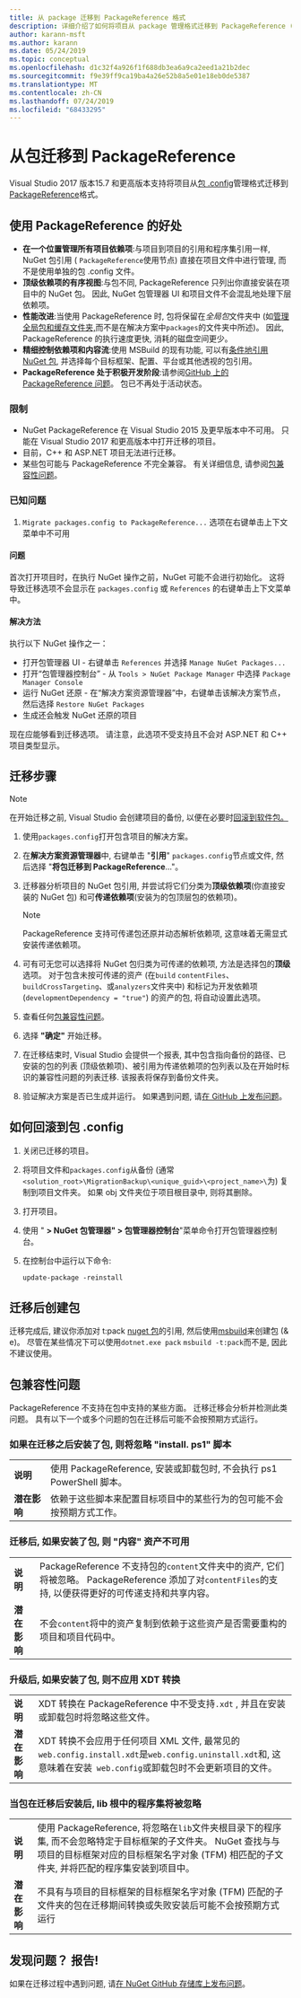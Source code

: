 ```yaml
---
title: 从 package 迁移到 PackageReference 格式
description: 详细介绍了如何将项目从 package 管理格式迁移到 PackageReference (如 NuGet 4.0 + 和 VS2017 和 .NET Core 2.0 所支持)
author: karann-msft
ms.author: karann
ms.date: 05/24/2019
ms.topic: conceptual
ms.openlocfilehash: d1c32f4a926f1f688db3ea6a9ca2eed1a21b2dec
ms.sourcegitcommit: f9e39ff9ca19ba4a26e52b8a5e01e18eb0de5387
ms.translationtype: MT
ms.contentlocale: zh-CN
ms.lasthandoff: 07/24/2019
ms.locfileid: "68433295"
---
```

# <a name="migrate-from-packagesconfig-to-packagereference"></a>从包迁移到 PackageReference

Visual Studio 2017 版本15.7 和更高版本支持将项目从[包 .config](./packages-config.md)管理格式迁移到[PackageReference](../consume-packages/Package-References-in-Project-Files.md)格式。

## <a name="benefits-of-using-packagereference"></a>使用 PackageReference 的好处

* **在一个位置管理所有项目依赖项**:与项目到项目的引用和程序集引用一样, NuGet 包引用 ( `PackageReference`使用节点) 直接在项目文件中进行管理, 而不是使用单独的包 .config 文件。
* **顶级依赖项的有序视图**:与包不同, PackageReference 只列出你直接安装在项目中的 NuGet 包。 因此, NuGet 包管理器 UI 和项目文件不会混乱地处理下层依赖项。
* **性能改进**:当使用 PackageReference 时, 包将保留在*全局包*文件夹中 (如[管理全局包和缓存文件夹,](../consume-packages/managing-the-global-packages-and-cache-folders.md)而不是在解决方案中`packages`的文件夹中所述)。 因此, PackageReference 的执行速度更快, 消耗的磁盘空间更少。
* **精细控制依赖项和内容流**:使用 MSBuild 的现有功能, 可以有[条件地引用 NuGet 包](../consume-packages/Package-References-in-Project-Files.md#adding-a-packagereference-condition), 并选择每个目标框架、配置、平台或其他透视的包引用。
* **PackageReference 处于积极开发阶段**:请参阅[GitHub 上的 PackageReference 问题](https://aka.ms/nuget-pr-improvements)。 包已不再处于活动状态。

### <a name="limitations"></a>限制

* NuGet PackageReference 在 Visual Studio 2015 及更早版本中不可用。 只能在 Visual Studio 2017 和更高版本中打开迁移的项目。
* 目前，C++ 和 ASP.NET 项目无法进行迁移。
* 某些包可能与 PackageReference 不完全兼容。 有关详细信息, 请参阅[包兼容性问题](#package-compatibility-issues)。

### <a name="known-issues"></a>已知问题

1. `Migrate packages.config to PackageReference...` 选项在右键单击上下文菜单中不可用 

#### <a name="issue"></a>问题 
 
首次打开项目时，在执行 NuGet 操作之前，NuGet 可能不会进行初始化。 这将导致迁移选项不会显示在 `packages.config` 或 `References` 的右键单击上下文菜单中。 

#### <a name="workaround"></a>解决方法 

执行以下 NuGet 操作之一： 
* 打开包管理器 UI - 右键单击 `References` 并选择 `Manage NuGet Packages...` 
* 打开“包管理器控制台” - 从 `Tools > NuGet Package Manager` 中选择 `Package Manager Console` 
* 运行 NuGet 还原 - 在“解决方案资源管理器”中，右键单击该解决方案节点，然后选择 `Restore NuGet Packages` 
* 生成还会触发 NuGet 还原的项目 

现在应能够看到迁移选项。 请注意，此选项不受支持且不会对 ASP.NET 和 C++ 项目类型显示。 

## <a name="migration-steps"></a>迁移步骤

> [!Note]
> 在开始迁移之前, Visual Studio 会创建项目的备份, 以便在必要时[回滚到软件包。](#how-to-roll-back-to-packagesconfig)

1. 使用`packages.config`打开包含项目的解决方案。

1. 在**解决方案资源管理器**中, 右键单击 "**引用**" `packages.config`节点或文件, 然后选择 "**将包迁移到 PackageReference**..."。

1. 迁移器分析项目的 NuGet 包引用, 并尝试将它们分类为**顶级依赖项**(你直接安装的 NuGet 包) 和可**传递依赖项**(安装为的包顶层包的依赖项)。

   > [!Note]
   > PackageReference 支持可传递包还原并动态解析依赖项, 这意味着无需显式安装传递依赖项。

1. 可有可无您可以选择将 NuGet 包归类为可传递的依赖项, 方法是选择包的**顶级**选项。 对于包含未按可传递的资产 (在`build` `contentFiles`、 `buildCrossTargeting`、或`analyzers`文件夹中) 和标记为开发依赖项 (`developmentDependency = "true"`) 的资产的包, 将自动设置此选项。

1. 查看任何[包兼容性问题](#package-compatibility-issues)。

1. 选择 **"确定"** 开始迁移。

1. 在迁移结束时, Visual Studio 会提供一个报表, 其中包含指向备份的路径、已安装的包的列表 (顶级依赖项)、被引用为传递依赖项的包列表以及在开始时标识的兼容性问题的列表迁移. 该报表将保存到备份文件夹。

1. 验证解决方案是否已生成并运行。 如果遇到问题, 请[在 GitHub 上发布问题](https://github.com/NuGet/Home/issues/)。

## <a name="how-to-roll-back-to-packagesconfig"></a>如何回滚到包 .config

1. 关闭已迁移的项目。

1. 将项目文件和`packages.config`从备份 (通常`<solution_root>\MigrationBackup\<unique_guid>\<project_name>\`为) 复制到项目文件夹。 如果 obj 文件夹位于项目根目录中, 则将其删除。

1. 打开项目。

1. 使用 " **> NuGet 包管理器" > 包管理器控制台**"菜单命令打开包管理器控制台。

1. 在控制台中运行以下命令:

   ```ps
   update-package -reinstall
   ```

## <a name="create-a-package-after-migration"></a>迁移后创建包

迁移完成后, 建议你添加对 t:pack [nuget 包](https://www.nuget.org/packages/nuget.build.tasks.pack)的引用, 然后使用[msbuild](../reference/msbuild-targets.md#pack-target)来创建包 (& e)。 尽管在某些情况下可以使用`dotnet.exe pack` `msbuild -t:pack`而不是, 因此不建议使用。

## <a name="package-compatibility-issues"></a>包兼容性问题

PackageReference 不支持在包中支持的某些方面。 迁移迁移会分析并检测此类问题。 具有以下一个或多个问题的包在迁移后可能不会按预期方式运行。

### <a name="installps1-scripts-are-ignored-when-the-package-is-installed-after-the-migration"></a>如果在迁移之后安装了包, 则将忽略 "install. ps1" 脚本

| | |
| --- | --- |
| **说明** | 使用 PackageReference, 安装或卸载包时, 不会执行 ps1 PowerShell 脚本。 |
| **潜在影响** | 依赖于这些脚本来配置目标项目中的某些行为的包可能不会按预期方式工作。 |

### <a name="content-assets-are-not-available-when-the-package-is-installed-after-the-migration"></a>迁移后, 如果安装了包, 则 "内容" 资产不可用

| | |
| --- | --- |
| **说明** | PackageReference 不支持包的`content`文件夹中的资产, 它们将被忽略。 PackageReference 添加了对`contentFiles`的支持, 以便获得更好的可传递支持和共享内容。  |
| **潜在影响** | 不会`content`将中的资产复制到依赖于这些资产是否需要重构的项目和项目代码中。  |

### <a name="xdt-transforms-are-not-applied-when-the-package-is-installed-after-the-upgrade"></a>升级后, 如果安装了包, 则不应用 XDT 转换

| | |
| --- | --- |
| **说明** | XDT 转换在 PackageReference 中不受支持`.xdt` , 并且在安装或卸载包时将忽略这些文件。   |
| **潜在影响** | XDT 转换不会应用于任何项目 XML 文件, 最常见的`web.config.install.xdt`是`web.config.uninstall.xdt`和, 这意味着在安装` web.config`或卸载包时不会更新项目的文件。 |

### <a name="assemblies-in-the-lib-root-are-ignored-when-the-package-is-installed-after-the-migration"></a>当包在迁移后安装后, lib 根中的程序集将被忽略

| | |
| --- | --- |
| **说明** | 使用 PackageReference, 将忽略在`lib`文件夹根目录下的程序集, 而不会忽略特定于目标框架的子文件夹。 NuGet 查找与与项目的目标框架对应的目标框架名字对象 (TFM) 相匹配的子文件夹, 并将匹配的程序集安装到项目中。 |
| **潜在影响** | 不具有与项目的目标框架的目标框架名字对象 (TFM) 匹配的子文件夹的包在迁移期间转换或失败安装后可能不会按预期方式运行 |

## <a name="found-an-issue-report-it"></a>发现问题？ 报告!

如果在迁移过程中遇到问题, 请[在 NuGet GitHub 存储库上发布问题](https://github.com/NuGet/Home/issues/)。
